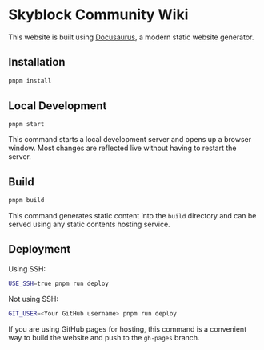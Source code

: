 # Skyblock Community Wiki

This website is built using [Docusaurus](https://docusaurus.io/), a modern static website generator.

## Installation

```bash
pnpm install
```

## Local Development

```bash
pnpm start
```

This command starts a local development server and opens up a browser window. Most changes are reflected live without having to restart the server.

## Build

```bash
pnpm build
```

This command generates static content into the `build` directory and can be served using any static contents hosting service.

## Deployment

Using SSH:

```bash
USE_SSH=true pnpm run deploy
```

Not using SSH:

```bash
GIT_USER=<Your GitHub username> pnpm run deploy
```

If you are using GitHub pages for hosting, this command is a convenient way to build the website and push to the `gh-pages` branch.

